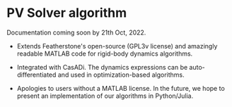 # PV Solver algorithm

Documentation coming soon by 21th Oct, 2022.

- Extends Featherstone's open-source (GPL3v license) and amazingly readable MATLAB code for rigid-body dynamics algorithms.

-  Integrated with CasADi. The dynamics expressions can be auto-differentiated and used in optimization-based algorithms.

- Apologies to users without a MATLAB license. In the future, we hope to present an implementation of our algorithms in Python/Julia.




